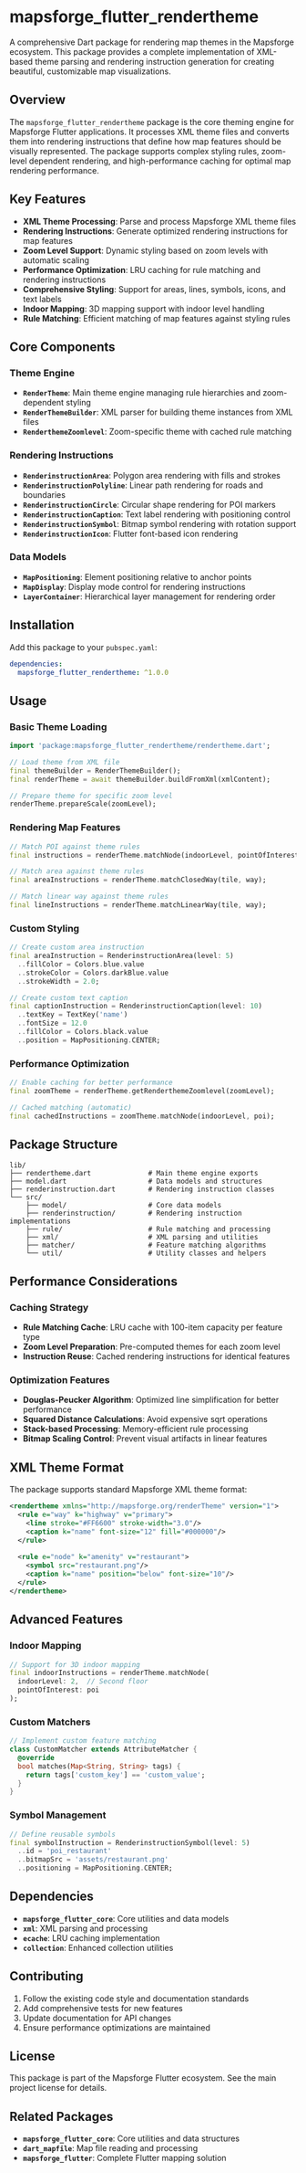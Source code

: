 # mapsforge_flutter_rendertheme

A comprehensive Dart package for rendering map themes in the Mapsforge ecosystem. This package provides a complete implementation of XML-based theme parsing and rendering instruction generation for creating beautiful, customizable map visualizations.

## Overview

The `mapsforge_flutter_rendertheme` package is the core theming engine for Mapsforge Flutter applications. It processes XML theme files and converts them into rendering instructions that define how map features should be visually represented. The package supports complex styling rules, zoom-level dependent rendering, and high-performance caching for optimal map rendering performance.

## Key Features

- **XML Theme Processing**: Parse and process Mapsforge XML theme files
- **Rendering Instructions**: Generate optimized rendering instructions for map features
- **Zoom Level Support**: Dynamic styling based on zoom levels with automatic scaling
- **Performance Optimization**: LRU caching for rule matching and rendering instructions
- **Comprehensive Styling**: Support for areas, lines, symbols, icons, and text labels
- **Indoor Mapping**: 3D mapping support with indoor level handling
- **Rule Matching**: Efficient matching of map features against styling rules

## Core Components

### Theme Engine
- **`RenderTheme`**: Main theme engine managing rule hierarchies and zoom-dependent styling
- **`RenderThemeBuilder`**: XML parser for building theme instances from XML files
- **`RenderthemeZoomlevel`**: Zoom-specific theme with cached rule matching

### Rendering Instructions
- **`RenderinstructionArea`**: Polygon area rendering with fills and strokes
- **`RenderinstructionPolyline`**: Linear path rendering for roads and boundaries
- **`RenderinstructionCircle`**: Circular shape rendering for POI markers
- **`RenderinstructionCaption`**: Text label rendering with positioning control
- **`RenderinstructionSymbol`**: Bitmap symbol rendering with rotation support
- **`RenderinstructionIcon`**: Flutter font-based icon rendering

### Data Models
- **`MapPositioning`**: Element positioning relative to anchor points
- **`MapDisplay`**: Display mode control for rendering instructions
- **`LayerContainer`**: Hierarchical layer management for rendering order

## Installation

Add this package to your `pubspec.yaml`:

```yaml
dependencies:
  mapsforge_flutter_rendertheme: ^1.0.0
```

## Usage

### Basic Theme Loading

```dart
import 'package:mapsforge_flutter_rendertheme/rendertheme.dart';

// Load theme from XML file
final themeBuilder = RenderThemeBuilder();
final renderTheme = await themeBuilder.buildFromXml(xmlContent);

// Prepare theme for specific zoom level
renderTheme.prepareScale(zoomLevel);
```

### Rendering Map Features

```dart
// Match POI against theme rules
final instructions = renderTheme.matchNode(indoorLevel, pointOfInterest);

// Match area against theme rules
final areaInstructions = renderTheme.matchClosedWay(tile, way);

// Match linear way against theme rules
final lineInstructions = renderTheme.matchLinearWay(tile, way);
```

### Custom Styling

```dart
// Create custom area instruction
final areaInstruction = RenderinstructionArea(level: 5)
  ..fillColor = Colors.blue.value
  ..strokeColor = Colors.darkBlue.value
  ..strokeWidth = 2.0;

// Create custom text caption
final captionInstruction = RenderinstructionCaption(level: 10)
  ..textKey = TextKey('name')
  ..fontSize = 12.0
  ..fillColor = Colors.black.value
  ..position = MapPositioning.CENTER;
```

### Performance Optimization

```dart
// Enable caching for better performance
final zoomTheme = renderTheme.getRenderthemeZoomlevel(zoomLevel);

// Cached matching (automatic)
final cachedInstructions = zoomTheme.matchNode(indoorLevel, poi);
```

## Package Structure

```
lib/
├── rendertheme.dart              # Main theme engine exports
├── model.dart                    # Data models and structures
├── renderinstruction.dart        # Rendering instruction classes
└── src/
    ├── model/                    # Core data models
    ├── renderinstruction/        # Rendering instruction implementations
    ├── rule/                     # Rule matching and processing
    ├── xml/                      # XML parsing and utilities
    ├── matcher/                  # Feature matching algorithms
    └── util/                     # Utility classes and helpers
```

## Performance Considerations

### Caching Strategy
- **Rule Matching Cache**: LRU cache with 100-item capacity per feature type
- **Zoom Level Preparation**: Pre-computed themes for each zoom level
- **Instruction Reuse**: Cached rendering instructions for identical features

### Optimization Features
- **Douglas-Peucker Algorithm**: Optimized line simplification for better performance
- **Squared Distance Calculations**: Avoid expensive sqrt operations
- **Stack-based Processing**: Memory-efficient rule processing
- **Bitmap Scaling Control**: Prevent visual artifacts in linear features

## XML Theme Format

The package supports standard Mapsforge XML theme format:

```xml
<rendertheme xmlns="http://mapsforge.org/renderTheme" version="1">
  <rule e="way" k="highway" v="primary">
    <line stroke="#FF6600" stroke-width="3.0"/>
    <caption k="name" font-size="12" fill="#000000"/>
  </rule>
  
  <rule e="node" k="amenity" v="restaurant">
    <symbol src="restaurant.png"/>
    <caption k="name" position="below" font-size="10"/>
  </rule>
</rendertheme>
```

## Advanced Features

### Indoor Mapping
```dart
// Support for 3D indoor mapping
final indoorInstructions = renderTheme.matchNode(
  indoorLevel: 2,  // Second floor
  pointOfInterest: poi
);
```

### Custom Matchers
```dart
// Implement custom feature matching
class CustomMatcher extends AttributeMatcher {
  @override
  bool matches(Map<String, String> tags) {
    return tags['custom_key'] == 'custom_value';
  }
}
```

### Symbol Management
```dart
// Define reusable symbols
final symbolInstruction = RenderinstructionSymbol(level: 5)
  ..id = 'poi_restaurant'
  ..bitmapSrc = 'assets/restaurant.png'
  ..positioning = MapPositioning.CENTER;
```

## Dependencies

- **`mapsforge_flutter_core`**: Core utilities and data models
- **`xml`**: XML parsing and processing
- **`ecache`**: LRU caching implementation
- **`collection`**: Enhanced collection utilities

## Contributing

1. Follow the existing code style and documentation standards
2. Add comprehensive tests for new features
3. Update documentation for API changes
4. Ensure performance optimizations are maintained

## License

This package is part of the Mapsforge Flutter ecosystem. See the main project license for details.

## Related Packages

- **`mapsforge_flutter_core`**: Core utilities and data structures
- **`dart_mapfile`**: Map file reading and processing
- **`mapsforge_flutter`**: Complete Flutter mapping solution

